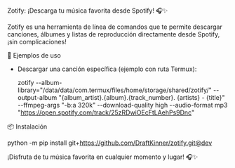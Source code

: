 Zotify: ¡Descarga tu música favorita desde Spotify! 🎧✨

Zotify es una herramienta de línea de comandos que te permite descargar canciones, álbumes y listas de reproducción directamente desde Spotify, ¡sin complicaciones!

🎵 Ejemplos de uso

- Descargar una canción específica (ejemplo con ruta Termux):

  zotify --album-library="/data/data/com.termux/files/home/storage/shared/zotify/" --output-album "{album_artist}.{album}.{track_number}. {artists} - {title}" --ffmpeg-args "-b:a 320k" --download-quality high --audio-format mp3 "https://open.spotify.com/track/25zRDwiOEcFtLAehPs9Dnc"

📦 Instalación

python -m pip install git+https://github.com/DraftKinner/zotify.git@dev

¡Disfruta de tu música favorita en cualquier momento y lugar! 🎧✨
